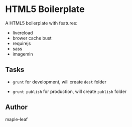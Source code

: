 HTML5 Boilerplate
====

A HTML5 boilerplate with features:

- livereload
- brower cache bust
- requirejs
- sass
- imagemin

## Tasks

- `grunt` for development, will create `dest` folder

- `grunt publish` for production, will create `publish` folder

## Author

maple-leaf
